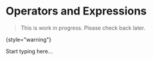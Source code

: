 # Operators and Expressions

> This is work in progress. Please check back later.
> 
{style="warning"}

Start typing here...